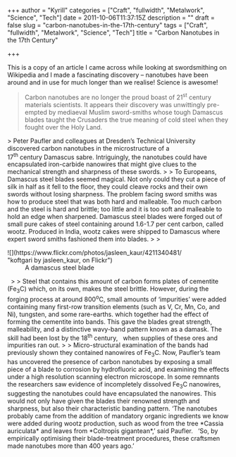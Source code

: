 +++
author = "Kyrill"
categories = ["Craft", "fullwidth", "Metalwork", "Science", "Tech"]
date = 2011-10-06T11:37:15Z
description = ""
draft = false
slug = "carbon-nanotubes-in-the-17th-century"
tags = ["Craft", "fullwidth", "Metalwork", "Science", "Tech"]
title = "Carbon Nanotubes in the 17th Century"

+++


This is a copy of an article I came across while looking at swordsmithing on Wikipedia and I made a fascinating discovery – nanotubes have been around and in use for much longer than we realise! Science is awesome!

> Carbon nanotubes are no longer the proud boast of 21<sup>st</sup> century materials scientists. It appears their discovery was unwittingly pre-empted by mediaeval Muslim sword-smiths whose tough Damascus blades taught the Crusaders the true meaning of cold steel when they fought over the Holy Land.

<div>> Peter Paufler and colleagues at Dresden’s Technical University discovered carbon nanotubes in the microstructure of a 17<sup>th</sup> century Damascus sabre. Intriguingly, the nanotubes could have encapsulated iron-carbide nanowires that might give clues to the mechanical strength and sharpness of these swords.
> 
> To Europeans, Damascus steel blades seemed magical. Not only could they cut a piece of silk in half as it fell to the floor, they could cleave rocks and their own swords without losing sharpness. The problem facing sword smiths was how to produce steel that was both hard and malleable. Too much carbon and the steel is hard and brittle; too little and it is too soft and malleable to hold an edge when sharpened. Damascus steel blades were forged out of small pure cakes of steel containing around 1.6-1.7 per cent carbon, called wootz. Produced in India, wootz cakes were shipped to Damascus where expert sword smiths fashioned them into blades.
> 
> <dl class="wp-caption alignright" id="" style="width: 410px;"><dt class="wp-caption-dt">
![](https://www.flickr.com/photos/jasleen_kaur/4211340481/ "koftgari by jasleen_kaur, on Flickr")
</dt><dd class="wp-caption-dd">A damascus steel blade</dd></dl> 
> 
> Steel that contains this amount of carbon forms plates of cementite (Fe<sub>3</sub>C) which, on its own, makes the steel brittle. However, during the forging process at around 800<sup>o</sup>C, small amounts of ‘impurities’ were added containing many first-row transition elements (such as V, Cr, Mn, Co, and Ni), tungsten, and some rare-earths. which together had the effect of forming the cementite into bands. This gave the blades great strength, malleability, and a distinctive wavy-band pattern known as a damask. The skill had been lost by the 18<sup>th</sup> century,   when supplies of these ores and impurities ran out.
> 
> Micro-structural examination of the bands had previously shown they contained nanowires of Fe<sub>3</sub>C. Now, Paufler’s team has uncovered the presence of carbon nanotubes by exposing a small piece of a blade to corrosion by hydrofluoric acid, and examining the effects under a high resolution scanning electron microscope. In some remnants the researchers saw evidence of incompletely dissolved Fe<sub>3</sub>C nanowires, suggesting the nanotubes could have encapsulated the nanowires. This would not only have given the blades their renowned strength and sharpness, but also their characteristic banding pattern. ‘The nanotubes probably came from the addition of mandatory organic ingredients we know were added during wootz production, such as wood from the tree *Cassia auriculata* and leaves from *Coltropis gigantean*,’ said Paufler.   ‘So, by empirically optimising their blade-treatment procedures, these craftsmen made nanotubes more than 400 years ago.’

</div>
